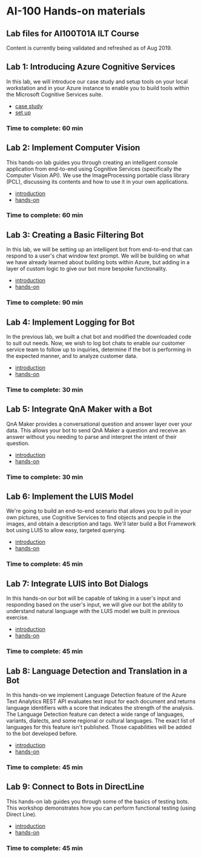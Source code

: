 # AI-100 Hands-on materials

## Lab files for AI100T01A ILT Course

Content is currently being validated and refreshed as of Aug 2019.

## Lab 1: Introducing Azure Cognitive Services

In this lab, we will introduce our case study and setup tools on your local workstation and in your Azure instance to enable you to build tools within the Microsoft Cognitive Services suite.

- [case study](/Lab1-Technical_Requirements/01-Introduction_Case_Study.md)
- [set up](/Lab1-Technical_Requirements/02-Technical_Requirements.md)

### Time to complete: 60 min

## Lab 2: Implement Computer Vision

This hands-on lab guides you through creating an intelligent console application from end-to-end using Cognitive Services (specifically the Computer Vision API). We use the ImageProcessing portable class library (PCL), discussing its contents and how to use it in your own applications.

- [introduction](/Lab2-Implement_Computer_Vision/01-Introduction.md)
- [hands-on](/Lab2-Implement_Computer_Vision/02-Implement_Computer_Vision.md)

### Time to complete: 60 min


## Lab 3: Creating a Basic Filtering Bot

In this lab, we will be setting up an intelligent bot from end-to-end that can respond to a user's chat window text prompt. We will be building on what we have already learned about building bots within Azure, but adding in a layer of custom logic to give our bot more bespoke functionality.

- [introduction](/Lab3-Basic_Filter_Bot/01-Introduction.md)
- [hands-on](/Lab3-Basic_Filter_Bot/02-Basic_Filter_Bot.md)

### Time to complete: 90 min


## Lab 4: Implement Logging for Bot

In the previous lab, we built a chat bot and modified the downloaded code to suit out needs. Now, we wish to log bot chats to enable our customer service team to follow up to inquiries, determine if the bot is performing in the expected manner, and to analyze customer data.

- [introduction](/Lab4-Log_Chat/01-Introduction.md)
- [hands-on](/Lab4-Log_Chat/02_Logging_Chat.md)

### Time to complete: 30 min


## Lab 5: Integrate QnA Maker with a Bot

QnA Maker provides a conversational question and answer layer over your data. This allows your bot to send QnA Maker a question and receive an answer without you needing to parse and interpret the intent of their question.

- [introduction](/Lab5-QnA/01-Introduction.md)
- [hands-on](/Lab5-QnA/02-QnAMaker_Setup.md)

### Time to complete: 30 min


## Lab 6: Implement the LUIS Model

We're going to build an end-to-end scenario that allows you to pull in your own pictures, use Cognitive Services to find objects and people in the images, and obtain a description and tags. We'll later build a Bot Framework bot using LUIS to allow easy, targeted querying.

- [introduction](/Lab6-Implement_LUIS/01-Introduction.md)
- [hands-on](/Lab6-Implement_LUIS/02-Implement_LUIS.md)

### Time to complete: 45 min


## Lab 7: Integrate LUIS into Bot Dialogs

In this hands-on our bot will be capable of taking in a user's input and responding based on the user's input, we will give our bot the ability to understand natural language with the LUIS model we built in previous exercise.

- [introduction](/Lab7-Integrate_LUIS/01-Introduction.md)
- [hands-on](/Lab7-Integrate_LUIS/02-LUIS_Integrate_Bot.md)

### Time to complete: 45 min

## Lab 8: Language Detection and Translation in a Bot

In this hands-on we implement Language Detection feature of the Azure Text Analytics REST API evaluates text input for each document and returns language identifiers with a score that indicates the strength of the analysis. The Language Detection feature can detect a wide range of languages, variants, dialects, and some regional or cultural languages. The exact list of languages for this feature isn't published. Those capabilities will be added to the bot developed before.

- [introduction](/Lab8-Detect_Language/01-Introduction.md)
- [hands-on](/Lab8-Detect_Language/02-Detect_Language.md)

### Time to complete: 45 min

## Lab 9: Connect to Bots in DirectLine 

This hands-on lab guides you through some of the basics of testing bots. This workshop demonstrates how you can perform functional testing (using Direct Line).

- [introduction](/Lab9-Test_Bots_DirectLine/01-Introduction.md)
- [hands-on](/Lab9-Test_Bots_DirectLine/02-Test_Bots_DirectLine.md)

### Time to complete: 45 min